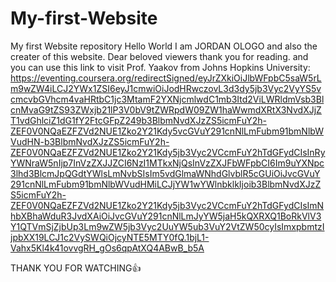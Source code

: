 # My-first-Website
My first Website repository
Hello World I am JORDAN OLOGO and also the creater of this website.
Dear beloved viewers thank you for reading. and you can use this link to visit Prof. Yaakov 
from Johns Hopkins University: https://eventing.coursera.org/redirectSigned/eyJrZXkiOiJlbWFpbC5saW5rLm9wZW4iLCJ2YWx1ZSI6eyJ1cmwiOiJodHRwczovL3d3dy5jb3Vyc2VyYS5vcmcvbGVhcm4vaHRtbC1jc3MtamF2YXNjcmlwdC1mb3Itd2ViLWRldmVsb3BlcnMvaG9tZS93ZWxjb21lP3V0bV9tZWRpdW09ZW1haWwmdXRtX3NvdXJjZT1vdGhlciZ1dG1fY2FtcGFpZ249b3BlbmNvdXJzZS5icmFuY2h-ZEF0V0NQaEZFZVd2NUE1Zko2Y21Kdy5vcGVuY291cnNlLmFubm91bmNlbWVudHN-b3BlbmNvdXJzZS5icmFuY2h-ZEF0V0NQaEZFZVd2NUE1Zko2Y21Kdy5jb3Vyc2VCcmFuY2hTdGFydCIsInRyYWNraW5nIjp7InVzZXJJZCI6NzI1MTkxNjQsInVzZXJFbWFpbCI6Im9uYXNpc3lhd3BlcmJpQGdtYWlsLmNvbSIsIm5vdGlmaWNhdGlvblR5cGUiOiJvcGVuY291cnNlLmFubm91bmNlbWVudHMiLCJjYW1wYWlnbklkIjoib3BlbmNvdXJzZS5icmFuY2h-ZEF0V0NQaEZFZVd2NUE1Zko2Y21Kdy5jb3Vyc2VCcmFuY2hTdGFydCIsImNhbXBhaWduR3JvdXAiOiJvcGVuY291cnNlLmJyYW5jaH5kQXRXQ1BoRkVlV3Y1QTVmSjZjbUp3Lm9wZW5jb3Vyc2UuYW5ub3VuY2VtZW50cyIsImxpbmtzIjpbXX19LCJ1c2VySWQiOjcyNTE5MTY0fQ.1bjL1-Vahx5Kl4k41ovvgRH_gOs6qpAtXQ4ABwB_b5A

THANK YOU FOR WATCHING👍
